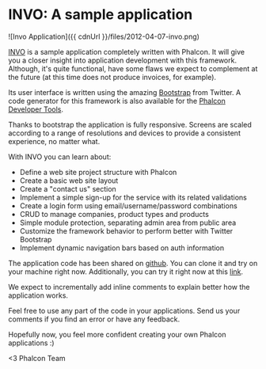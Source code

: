 INVO: A sample application
==========================

![Invo Application]({{ cdnUrl }}/files/2012-04-07-invo.png)

[INVO](https://github.com/phalcon/invo) is a sample application completely written with Phalcon. It will give you a closer insight into application development with this framework. Although, it's quite functional, have some flaws we expect to complement at the future (at this time does not produce invoices, for example).

Its user interface is written using the amazing [Bootstrap](https://twitter.github.com) from Twitter. A code generator for this framework is also available for the [Phalcon Developer Tools](https://docs.phalconphp.com/en/latest/reference/tools.html).

Thanks to bootstrap the application is fully responsive. Screens are scaled according to a range of resolutions and devices to provide a consistent experience, no matter what.

With INVO you can learn about:

- Define a web site project structure with Phalcon
- Create a basic web site layout
- Create a "contact us" section
- Implement a simple sign-up for the service with its related validations
- Create a login form using email/username/password combinations 
- CRUD to manage companies, product types and products
- Simple module protection, separating admin area from public area
- Customize the framework behavior to perform better with Twitter Bootstrap
- Implement dynamic navigation bars based on auth information

The application code has been shared on [github](https://github.com/phalcon/invo). You can clone it and try on your machine right now. Additionally, you can try it right now at this [link](https://invo.phalconphp.com).

We expect to incrementally add inline comments to explain better how the application works.

Feel free to use any part of the code in your applications. Send us your comments if you find an error or have any feedback. 

Hopefully now, you feel more confident creating your own Phalcon applications :)

<3 Phalcon Team